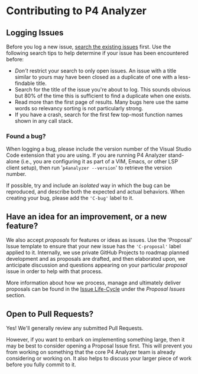 # Contributing to P4 Analyzer

## Logging Issues
Before you log a new issue, [search the existing issues](https://github.com/p4lang/p4analyzer/search?type=Issues)
first. Use the following search tips to help determine if your issue has been encountered before:

* *Don't* restrict your search to only open issues. An issue with a title similar to yours may have been closed
as a duplicate of one with a less-findable title.
* Search for the title of the issue you're about to log. This sounds obvious but 80% of the time this is
sufficient to find a duplicate when one exists.
* Read more than the first page of results. Many bugs here use the same words so relevancy sorting is not
particularly strong.
* If you have a crash, search for the first few top-most function names shown in any call stack.

### Found a bug?
When logging a bug, please include the version number of the Visual Studio Code extension that you are using. If
you are running P4 Analyzer stand-alone (i.e., you are configuring it as part of a VIM, Emacs, or other LSP client
setup), then run '`p4analyzer --version`' to retrieve the version number.

If possible, try and include an _isolated_ way in which the bug can be reproduced, and describe both the expected
and actual behaviors. When creating your bug, please add the `'C-bug'` label to it.

## Have an idea for an improvement, or a new feature?
We also accept _proposals_ for features or ideas as issues. Use the 'Proposal' Issue template to ensure that your new
issue has the `'C-proposal'` label applied to it. Internally, we use private GitHub Projects to roadmap planned
development and as proposals are drafted, and then elaborated upon, we anticipate discussion and questions appearing
on your particular _proposal_ issue in order to help with that process.

More information about how we process, manage and ultimately deliver proposals can be found in the
[Issue Life-Cycle](./issue-lifecycle.md) under the _Proposal Issues_ section.

## Open to Pull Requests?
Yes! We'll generally review any submitted Pull Requests.

However, if you want to embark on implementing something large, then it may be best to consider opening a Proposal
Issue first. This will prevent you from working on something that the core P4 Analyzer team is already considering
or working on. It also helps to discuss your larger piece of work before you fully commit to it.

